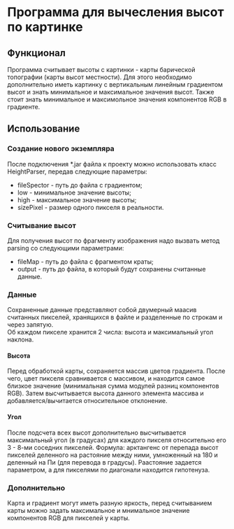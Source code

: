 # Программа для вычесления высот по картинке

## Функционал
Программа считывает высоты с картинки - карты барической топографии (карты высот местности).
Для этого необходимо дополнительно иметь картинку с вертикальным линейным градиентом высот и знать минимальное и максимальное значения высот.
Также стоит знать минимальное и максимольное значения компонентов RGB в градиенте.

## Использование
### Создание нового экземпляра
После подключения *.jar файла к проекту можно использовать класс HeightParser,
передав следующие параметры:
- fileSpector - путь до файла с градиентом;
- low - минимальное значение высоты;
- high - максимальное значение высоты;
- sizePixel - размер одного пикселя в реальности.
### Считывание высот
Для получения высот по фрагменту изображения надо вызвать метод parsing со следующими параметрами:
- fileMap - путь до файла с фрагментом краты;
- output - путь до файла, в который будут сохранены считанные данные.
### Данные
Сохраненные данные представляют собой двумерный маасив считанных пикселей,
хранящихся в файле и разделенные по строкам и через запятую.
<br>
Об каждом пикселе хранится 2 числа: высота и максимальный угол наклона.
#### Высота
Перед обработкой карты, сохраняется массив цветов градиента.
После чего, цвет пикселя сравнивается с массивом, и находится самое близкое значение
(минимальная сумма модулей разниц компонентов RGB).
Затем высчитывается высота данного элемента массива и добавляется/вычитается относительное отклонение.
#### Угол
После подсчета всех высот дополнительно высчитывается максимальный угол (в градусах)
для каждого пикселя относительно его 3 - 8-ми соседних пикселей.
Формула: арктангенс от перепада высот пикселей деленного на растояние между ними, умноженный на 180 и деленный на Пи (для перевода в градусы).
Раастояние задается параметром, а для пикселями по диагонали находится гипотенуза.
### Дополнительно
Карта и градиент могут иметь разную яркость, перед считыванием карты можно задать
максимальное и мнимальное значение компонентов RGB для пикселей у карты.



